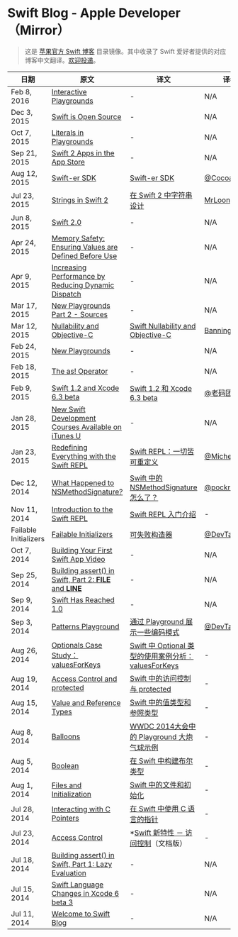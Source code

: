 Swift Blog - Apple Developer（Mirror）
===
> 这是 [苹果官方 Swift 博客](https://developer.apple.com/swift/blog/) 目录镜像。其中收录了 Swift 爱好者提供的对应博客中文翻译。[欢迎投递](https://github.com/ipader/SwiftGuide/tree/master/mirror/Swift%20Blog%20-%20Apple%20Developer)。


日期| 原文 | 译文 | 译者 
------------ | ------------ | ------------- | -------------
Feb 8, 2016|[Interactive Playgrounds](https://developer.apple.com/swift/blog/?id=35)|-|N/A
Dec 3, 2015|[Swift is Open Source](https://developer.apple.com/swift/blog/?id=34)|-|N/A
Oct 7, 2015|[Literals in Playgrounds](https://developer.apple.com/swift/blog/?id=33)|-|N/A
Sep 21, 2015|[Swift 2 Apps in the App Store](https://developer.apple.com/swift/blog/?id=32)|-|N/A
Aug 12, 2015|[Swift-er SDK](https://developer.apple.com/swift/blog/?id=31)|[Swift-er SDK](http://www.cocoachina.com/swift/20150820/13120.html)|[@CocoaChina](http://weibo.com/cocoachina)
Jul 23, 2015|[Strings in Swift 2](https://developer.apple.com/swift/blog/?id=30)|[在 Swift 2 中字符串设计](http://www.devtf.cn/?p=989)|[MrLoong](http://weibo.com/p/1005055848341536)
Jun 8, 2015|[Swift 2.0](https://developer.apple.com/swift/blog/?id=29)|-|N/A
Apr 24, 2015|[Memory Safety: Ensuring Values are Defined Before Use](https://developer.apple.com/swift/blog/?id=28)|-|N/A
Apr 9, 2015|[Increasing Performance by Reducing Dynamic Dispatch](https://developer.apple.com/swift/blog/?id=27)|-|N/A
Mar 17, 2015|[New Playgrounds Part 2 - Sources](https://developer.apple.com/swift/blog/?id=26)|-|N/A
Mar 12, 2015|[Nullability and Objective-C](https://developer.apple.com/swift/blog/?id=25)|[Swift Nullability and Objective-C](http://blog.csdn.net/zhangao0086/article/details/44409913)|[Bannings](https://github.com/zhangao0086)
Feb 24, 2015|[New Playgrounds](https://developer.apple.com/swift/blog/?id=24)|-|N/A
Feb 18, 2015|[The as! Operator](https://developer.apple.com/swift/blog/?id=23)|-|N/A
Feb 9, 2015|[Swift 1.2 and Xcode 6.3 beta](https://developer.apple.com/swift/blog/?id=22)|[Swift 1.2 和 Xcode 6.3 beta](http://www.csdn.net/article/2015-03-06/2824131-xcode-6-3-beta-2)|[@老码团队](http://weibo.com/oldcoder)
Jan 28, 2015|[New Swift Development Courses Available on iTunes U](https://developer.apple.com/swift/blog/?id=21)|-|N/A
Jan 23, 2015|[Redefining Everything with the Swift REPL](https://developer.apple.com/swift/blog/?id=20)|[Swift REPL：一切皆可重定义](http://www.cocoachina.com/ios/20150212/11147.html)|[@MichealGeng](http://weibo.com/MichealGeng)
Dec 12, 2014|[ What Happened to NSMethodSignature?](https://developer.apple.com/swift/blog/?id=19)|[Swift 中的 NSMethodSignature 怎么了？](http://idlelife.org/archives/910)|[@pockry](http://weibo.com/pockry)
Nov 11, 2014|[Introduction to the Swift REPL](https://developer.apple.com/swift/blog/?id=18)|[Swift REPL 入门介绍](http://idlelife.org/archives/842)| - 
Failable Initializers|[Failable Initializers](https://developer.apple.com/swift/blog/?id=17)|[可失败构造器](http://www.devtalking.com/articles/failable-initializers/)|[@DevTalking](http://weibo.com/jacefu) 
Oct 7, 2014|[Building Your First Swift App Video](https://developer.apple.com/swift/blog/?id=16) |-|N/A
Sep 25, 2014|[Building assert() in Swift, Part 2: __FILE__ and __LINE__](https://developer.apple.com/swift/blog/?id=15)|-|N/A
Sep 9, 2014|[Swift Has Reached 1.0](https://developer.apple.com/swift/blog/?id=14)|-|N/A
Sep 3, 2014 | [Patterns Playground](https://developer.apple.com/swift/blog/?id=13)|[通过 Playground 展示一些编码模式](http://www.devtalking.com/articles/patterns-playground/)|[@DevTalking](http://weibo.com/jacefu)
Aug 26, 2014| [Optionals Case Study：valuesForKeys](https://developer.apple.com/library/prerelease/ios/documentation/General/Conceptual/ExtensibilityPG/ExtensionScenarios.html#//apple_ref/doc/uid/TP40014214-CH21-SW1)|[Swift 中 Optional 类型的使用案例分析：valuesForKeys](http://www.devtalking.com/articles/optionals-case-study/) | - 
Aug 19, 2014| [Access Control and protected](https://developer.apple.com/swift/blog/?id=11)|[Swift 中的访问控制与 protected](http://www.devtalking.com/articles/access-control-and-protected/) | - 
Aug 15, 2014| [Value and Reference Types](https://developer.apple.com/swift/blog/?id=10)|[Swift 中的值类型和参照类型](http://www.devtalking.com/articles/swift-value-and-reference-types/) | - 
Aug 8, 2014| [Balloons](https://developer.apple.com/swift/blog/?id=9)|[WWDC 2014大会中的 Playground 大炮气球示例](http://www.devtalking.com/articles/swift-balloon/) | - 
Aug 5, 2014| [Boolean](https://developer.apple.com/swift/blog/?id=8)|[在 Swift 中构建布尔类型](http://www.devtalking.com/articles/swift-boolean/) | - 
Aug 1, 2014| [Files and Initialization](https://developer.apple.com/swift/blog/?id=7)| [Swift 中的文件和初始化](http://www.devtalking.com/articles/files-and-initialization/)| - 
Jul 28, 2014| [Interacting with C Pointers](https://developer.apple.com/swift/blog/?id=6)|[在 Swift 中使用 C 语言的指针](http://www.devtalking.com/articles/swift-c-pointer/) | - 
Jul 23, 2014| [Access Control](https://developer.apple.com/swift/blog/?id=5)|*[Swift 新特性 － 访问控制](http://www.devtalking.com/articles/swift-access-control/)（文档版）| - 
Jul 18, 2014|[Building assert() in Swift, Part 1: Lazy Evaluation](https://developer.apple.com/swift/blog/?id=4)|-|N/A
Jul 15, 2014|[Swift Language Changes in Xcode 6 beta 3](https://developer.apple.com/swift/blog/?id=3)|-|N/A
Jul 11, 2014|[Welcome to Swift Blog](https://developer.apple.com/swift/blog/?id=1)|-|N/A
